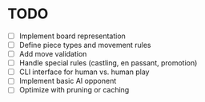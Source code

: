 # TODO

- [ ] Implement board representation
- [ ] Define piece types and movement rules
- [ ] Add move validation
- [ ] Handle special rules (castling, en passant, promotion)
- [ ] CLI interface for human vs. human play
- [ ] Implement basic AI opponent
- [ ] Optimize with pruning or caching